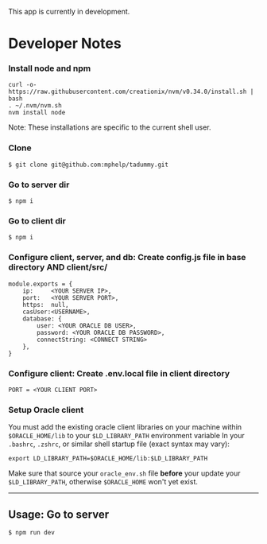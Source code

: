 This app is currently in development.
# Developer Notes

### Install node and npm
```
curl -o- https://raw.githubusercontent.com/creationix/nvm/v0.34.0/install.sh | bash
. ~/.nvm/nvm.sh
nvm install node
```
Note: These installations are specific to the current shell user.
### Clone
```
$ git clone git@github.com:mphelp/tadummy.git
```
### Go to server dir
```
$ npm i
```
### Go to client dir
```
$ npm i
```
### Configure client, server, and db: Create **config.js** file in base directory AND client/src/
```
module.exports = {
    ip:     <YOUR SERVER IP>,
    port:   <YOUR SERVER PORT>,
    https:  null,
    casUser:<USERNAME>,
    database: {
        user: <YOUR ORACLE DB USER>,
        password: <YOUR ORACLE DB PASSWORD>,
        connectString: <CONNECT STRING>
    },
}
```
### Configure client: Create .env.local file in client directory
```
PORT = <YOUR CLIENT PORT>
```
### Setup Oracle client
You must add the existing oracle client libraries on your machine within `$ORACLE_HOME/lib` to your `$LD_LIBRARY_PATH` environment variable
In your `.bashrc`, `.zshrc`, or similar shell startup file (exact syntax may vary):
```
export LD_LIBRARY_PATH=$ORACLE_HOME/lib:$LD_LIBRARY_PATH
```
Make sure that source your `oracle_env.sh` file **before** your update your `$LD_LIBRARY_PATH`, otherwise `$ORACLE_HOME` won't yet exist.

------

## Usage: Go to server
```
$ npm run dev
```
